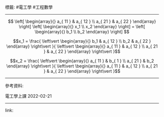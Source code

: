 標籤: #電工學 #工程數學 

---

$$
\left[
\begin{array}{}
a_{ 11 } & a_{ 12 } \\
a_{ 21 } & a_{ 22 }
\end{array}
\right]
\left[
\begin{array}{}
x_1 \\
x_2
\end{array}
\right] = 
\left[
\begin{array}{}
b_1 \\
b_2
\end{array}
\right]
$$

$$x_1 = \frac{ \left\vert \begin{array}{} b_1 & a_{ 12 } \\ b_2 & a_{ 22 } \end{array} \right\vert }{ \left\vert \begin{array}{} a_{ 11 } & a_{ 12 } \\ a_{ 21 } & a_{ 22 } \end{array} \right\vert }$$

$$x_2 = \frac{ \left\vert \begin{array}{} a_{ 11 } & b_{ 1 } \\ a_{ 21 } & b_2 \end{array} \right\vert }{ \left\vert \begin{array}{} a_{ 11 } & a_{ 12 } \\ a_{ 21 } & a_{ 22 } \end{array} \right\vert }$$

---

參考資料:

電工學上課 2022-02-21

---

link:


